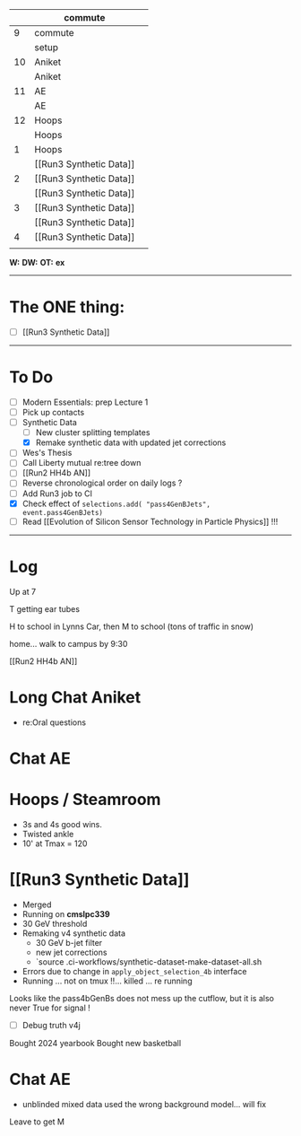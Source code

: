 
|     | commute                 |     |
| --- | ----------------------- | --- |
| 9   | commute                 |     |
|     | setup                   |     |
| 10  | Aniket                  |     |
|     | Aniket                  |     |
| 11  | AE                      |     |
|     | AE                      |     |
| 12  | Hoops                   |     |
|     | Hoops                   |     |
| 1   | Hoops                   |     |
|     | [[Run3 Synthetic Data]] |     |
| 2   | [[Run3 Synthetic Data]] |     |
|     | [[Run3 Synthetic Data]] |     |
| 3   | [[Run3 Synthetic Data]] |     |
|     | [[Run3 Synthetic Data]] |     |
| 4   | [[Run3 Synthetic Data]] |     |
|     |                         |     |

**W:**
**DW:**
**OT:**
**ex** 

---
# The ONE thing: 
- [ ] [[Run3 Synthetic Data]]

---
# To Do

- [ ] Modern Essentials: prep Lecture 1
- [ ] Pick up contacts
- [ ] Synthetic Data
	- [ ] New cluster splitting templates
	- [x] Remake synthetic data with updated jet corrections
- [ ]  Wes's Thesis
- [ ] Call Liberty mutual re:tree down
- [ ] [[Run2 HH4b AN]]
- [ ] Reverse chronological order on daily logs ?
- [ ]  Add Run3 job to CI
- [x] Check effect of `selections.add( "pass4GenBJets", event.pass4GenBJets)`
- [ ] Read [[Evolution of Silicon Sensor Technology in Particle Physics]] !!!

---

# Log

Up at 7 

T getting ear tubes

H to school in Lynns Car, then M to school (tons of traffic in snow)

home... walk to campus by 9:30

[[Run2 HH4b AN]]

# Long Chat Aniket 
- re:Oral questions 

# Chat AE 

# Hoops / Steamroom
- 3s and 4s good wins. 
- Twisted ankle 
- 10' at Tmax = 120

# [[Run3 Synthetic Data]]
- Merged
- Running on **cmslpc339**
- 30 GeV threshold
- Remaking v4 synthetic data 
	- 30 GeV b-jet filter 
	- new jet corrections
	- `source  .ci-workflows/synthetic-dataset-make-dataset-all.sh
- Errors due to change in `apply_object_selection_4b` interface 
- Running ... not on tmux !!... killed ... re running


Looks like the pass4bGenBs does not mess up the cutflow, but it is also never True for signal ! 
- [ ] Debug truth v4j

Bought 2024 yearbook
Bought new basketball


# Chat AE
- unblinded mixed data used the wrong background model... will fix


Leave to get M